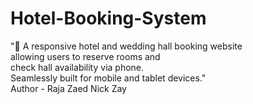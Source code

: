 # Hotel-Booking-System
"📅 A responsive hotel and wedding hall booking website </br> allowing users to reserve rooms and </br> check hall availability via phone. </br> Seamlessly built for mobile and tablet devices." </br>
Author - Raja Zaed
Nick Zay
